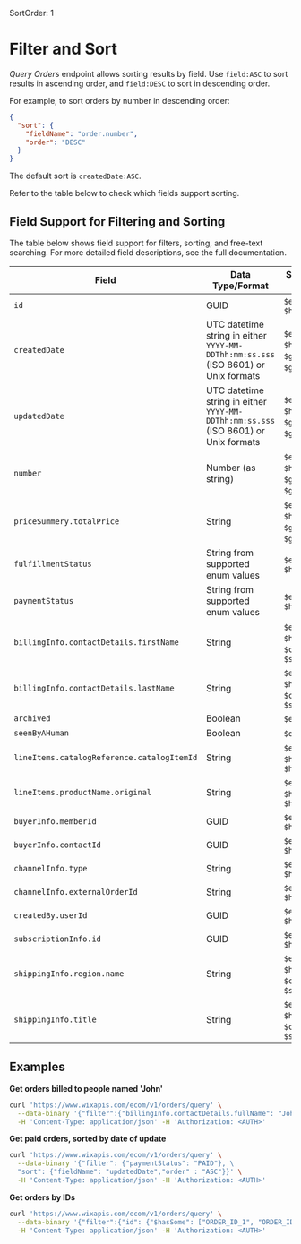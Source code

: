 SortOrder: 1
# Filter and Sort

_Query Orders_ endpoint allows sorting results by field.
Use `field:ASC` to sort results in ascending order,
and `field:DESC` to sort in descending order.

For example, to sort orders by number in descending order:

```json
{
  "sort": {
    "fieldName": "order.number",
    "order": "DESC"
  }
}
```

The default sort is `createdDate:ASC`.

Refer to the table below to check which fields support sorting.

## Field Support for Filtering and Sorting

The table below shows field support for filters, sorting,
and free-text searching. For more detailed field descriptions, see the full documentation.

| Field                        | Data Type/Format                                                                      | Supported Filters                                         | Sortable |
| ---------------------------- | ------------------------------------------------------------------------------------- | ---------------------------------------------             | -------- |
| `id`                         | GUID                                                                                  | `$eq`, `$ne`, `$hasSome`                                  |          |
| `createdDate`                | UTC datetime string in either `YYYY-MM-DDThh:mm:ss.sss` (ISO 8601) or Unix formats    | `$eq`, `$ne`, `$hasSome`, `$gt`, `$lt`, `$gte`, `$lte`    | Sortable |
| `updatedDate`                | UTC datetime string in either `YYYY-MM-DDThh:mm:ss.sss` (ISO 8601) or Unix formats    | `$eq`, `$ne`, `$hasSome`, `$gt`, `$lt`, `$gte`, `$lte`    | Sortable |
| `number`                     | Number (as string)                                                                    | `$eq`, `$ne`, `$hasSome`, `$gt`, `$lt`, `$gte`, `$lte`    | Sortable |
| `priceSummery.totalPrice`    | String                                                                                | `$eq`, `$ne`, `$hasSome`, `$gt`, `$lt`, `$gte`, `$lte`    | Sortable |
| `fulfillmentStatus`          | String from supported enum values                                                     | `$eq`, `$ne`, `$hasSome`                                  | Sortable |
| `paymentStatus`              | String from supported enum values                                                     | `$eq`, `$ne`, `$hasSome`                                  | Sortable |
| `billingInfo.contactDetails.firstName` | String                                                                      | `$eq`, `$ne`, `$hasSome`, `$contains`, `$startsWith`      | Sortable |
| `billingInfo.contactDetails.lastName` | String                                                                       | `$eq`, `$ne`, `$hasSome`, `$contains`, `$startsWith`      | Sortable |
| `archived`                   | Boolean                                                                               | `$eq`, `$ne`                                              |          |
| `seenByAHuman`               | Boolean                                                                               | `$eq`, `$ne`                                              |          |
| `lineItems.catalogReference.catalogItemId` | String                                                                  | `$eq`, `$ne`, `$hasSome`, `$hasAll`                       |          |
| `lineItems.productName.original` | String                                                                            | `$eq`, `$ne`, `$hasSome`, `$hasAll`                       |          |
| `buyerInfo.memberId`         | GUID                                                                                  | `$eq`, `$ne`, `$hasSome`                                  |          |
| `buyerInfo.contactId`        | GUID                                                                                  | `$eq`, `$ne`, `$hasSome`                                  |          |
| `channelInfo.type`           | String                                                                                | `$eq`, `$ne`, `$hasSome`                                  |          |
| `channelInfo.externalOrderId`| String                                                                                | `$eq`, `$ne`, `$hasSome`                                  |          |
| `createdBy.userId`           | GUID                                                                                  | `$eq`, `$ne`, `$hasSome`                                  |          |
| `subscriptionInfo.id`        | GUID                                                                                  | `$eq`, `$ne`, `$hasSome`                                  |          |
| `shippingInfo.region.name`   | String                                                                                | `$eq`, `$ne`, `$hasSome`, `$contains`, `$startsWith`      |          |
| `shippingInfo.title`         | String                                                                                | `$eq`, `$ne`, `$hasSome`, `$contains`, `$startsWith`      |          |

## Examples

**Get orders billed to people named 'John'**

```sh
curl 'https://www.wixapis.com/ecom/v1/orders/query' \
  --data-binary '{"filter":{"billingInfo.contactDetails.fullName": "John"}}' \
  -H 'Content-Type: application/json' -H 'Authorization: <AUTH>'
```

**Get paid orders, sorted by date of update**

```sh
curl 'https://www.wixapis.com/ecom/v1/orders/query' \
  --data-binary '{"filter": {"paymentStatus": "PAID"}, \
  "sort": {"fieldName": "updatedDate","order" : "ASC"}}' \
  -H 'Content-Type: application/json' -H 'Authorization: <AUTH>'
```

**Get orders by IDs**

```sh
curl 'https://www.wixapis.com/ecom/v1/orders/query' \
  --data-binary '{"filter":{"id": {"$hasSome": ["ORDER_ID_1", "ORDER_ID_2"]}}}' \
  -H 'Content-Type: application/json' -H 'Authorization: <AUTH>'
```